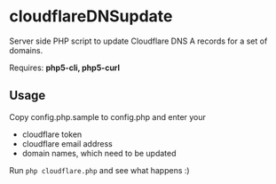 # cloudflareDNSupdate
Server side PHP script to update Cloudflare DNS A records for a set of domains.

Requires: **php5-cli, php5-curl**

## Usage

Copy config.php.sample to config.php and enter your 

* cloudflare token
* cloudflare email address
* domain names, which need to be updated
 
Run `php cloudflare.php` and see what happens :)
